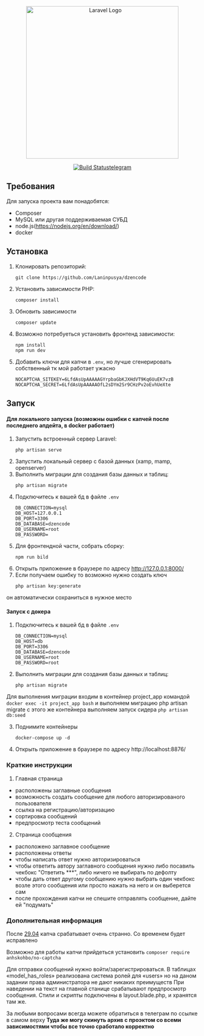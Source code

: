 <p align="center"><a href="https://laravel.com" target="_blank"><img src="https://raw.githubusercontent.com/laravel/art/master/logo-lockup/5%20SVG/2%20CMYK/1%20Full%20Color/laravel-logolockup-cmyk-red.svg" width="400" alt="Laravel Logo"></a></p>

<p align="center">
<a href="https://t.me/dmt_lanin"><img src="https://upload.wikimedia.org/wikipedia/commons/thumb/8/82/Telegram_logo.svg/50px-Telegram_logo.svg.png" alt="Build Status">telegram</a>
</p>

## Требования

Для запуска проекта вам понадобятся:

- Composer
- MySQL или другая поддерживаемая СУБД
- node.js(https://nodejs.org/en/download/)
- docker
## Установка

1. Клонировать репозиторий:
   ```
   git clone https://github.com/Laninpusya/dzencode
2. Установить зависимости PHP:
    ```
    composer install
3. Обновить зависимости
    ```
   composer update
4. Возможно потребуеться установить фронтенд зависимости:
    ```
    npm install
    npm run dev
5. Добавить ключи для капчи в `.env`, но лучше сгенерировать собственный тк мой работает ужасно
    ```
    NOCAPTCHA_SITEKEY=6LfdAsUpAAAAAGYrpbaGbKJXHdVT9Kq6UuEK7vzB
    NOCAPTCHA_SECRET=6LfdAsUpAAAAAOfL2sDYm2Sr9CHzPv2oEvhUeXte
## Запуск
#### Для локального запуска (возможны ошибки с капчей после последнего апдейта, в docker работает)
1. Запустить встроенный сервер Laravel:
    ```
   php artisan serve
2. Запустить локальный сервер с базой данных (xamp, mamp, openserver)
3. Выполнить миграции для создания базы данных и таблиц:
    ```
    php artisan migrate
4. Подключитесь к вашей бд в файле `.env`
    ````
    DB_CONNECTION=mysql
    DB_HOST=127.0.0.1
    DB_PORT=3306
    DB_DATABASE=dzencode
    DB_USERNAME=root
    DB_PASSWORD=
5. Для фронтендной части, собрать сборку:
    ```
    npm run bild
6. Открыть приложение в браузере по адресу http://127.0.0.1:8000/
7. Если получаем ошибку то возможно нужно создать ключ
    ```
    php artisan key:generate
он автоматически сохраниться в нужное место

#### Запуск с докера
1. Подключитесь к вашей бд в файле `.env`
    ```
    DB_CONNECTION=mysql
    DB_HOST=db
    DB_PORT=3306
    DB_DATABASE=dzencode
    DB_USERNAME=root
    DB_PASSWORD=root
2. Выполнить миграции для создания базы данных и таблиц:
    ```
    php artisan migrate
Для выполнения миграции входим в контейнер project_app командой `docker exec -it project_app bash` и выполняем миграцию php artisan migrate с этого же контейнера выполняем запуск cидера `php artisan db:seed`


3. Поднимите контейнеры
    ```
    docker-compose up -d
4. Открыть приложение в браузере по адресу http://localhost:8876/

### Краткие инструкции
1. Главная страница
- расположены заглавные сообщения
- возможность создать сообщение для любого авторизированого пользователя
- ссылка на регистрацию/авторизацию
- сортировка сообщений
- предпросмотр теста сообщений 
2. Страница сообщения 
- расположено заглавное сообщение
- расположены ответы 
- чтобы написать ответ нужно авторизироваться 
- чтобы ответить автору заглавного сообщения нужно либо посавиль чекбокс  "Ответить ***", либо ничего не выбирать по дефолту
- чтобы дать ответ другому сообщению нужно выбрать один чекбокс возле этого сообщения или просто нажать на него и он выберется сам
- после прохождения капчи не спешите отправлять сообщение, дайте ей "подумать"
### Дополнительная информация
После [29.04]() капча срабатывает очень странно. Со временем будет исправлено

Возможно для работы капчи прийдеться установить `composer require anhskohbo/no-captcha`

Для отправки сообщений нужно войти/зарегистрироваться. В таблицах «model_has_roles» реализована система ролей для «users» но на даном задании права администратора не дают никаких преимуществ
При наведении на текст на главной станице срабатывают предпросмотр сообщения.
Стили и скрипты подключены в layout.blade.php, и хранятся там же.

За любыми вопросами всегда можете обратиться в телеграм по ссылке в самом верху
**Туда же могу скинуть архив с проэктом со всеми зависимостями чтобы все точно сработало корректно**






